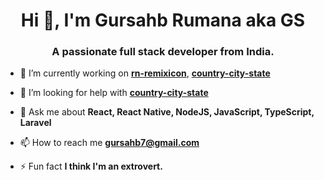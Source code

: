 <h1 align="center">Hi 👋, I'm Gursahb Rumana aka GS</h1>
<h3 align="center">A passionate full stack developer from India.</h3>

- 🔭 I’m currently working on [**rn-remixicon**](https://gs-rumana.com/rn-remixicon), [**country-city-state**](https://github.com/gs-rumana/country-state-city)

- 🤝 I’m looking for help with [**country-city-state**](https://github.com/gs-rumana/country-state-city)

- 💬 Ask me about **React, React Native, NodeJS, JavaScript, TypeScript, Laravel**

- 📫 How to reach me **gursahb7@gmail.com**

- ⚡ Fun fact **I think I'm an extrovert.**
